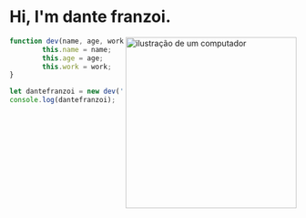 <img scr= "https://user-images.githubusercontent.com/113047979/215866245-838e7c18-f656-4a98-97ee-341bdcb42ecf.png" />

# Hi, I'm dante franzoi.

<img src="https://github.com/dantefranzoi/dantefranzoi/assets/113047979/d3a61655-f650-4128-933a-147aefedf5a4.png" alt="ilustração de um computador" width="300px" align="right" style="max-width: 100%;">

```javascript
function dev(name, age, work) {
        this.name = name;
        this.age = age;
        this.work = work;
}

let dantefranzoi = new dev('dante franzoi', 21, 'desenvolvedor full stack');
console.log(dantefranzoi);
```
